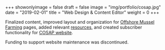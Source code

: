 +++
showonlyimage = false
draft = false
image = "img/portfolio/cosap.jpg"
date = "2019-02-01"
title = "Web Design & Content Editor"
weight = 0
+++

Finalized content, improved layout and organization for [Offshore Mussel Farming](https://www.sbcosap.org/mussel-farming) pages, added relevant [resources](https://www.sbcosap.org/resources), and created subscriber functionality for [COSAP website](https://sbcosap.org).

<!--more-->

Funding to support website maintenance was discontinued.